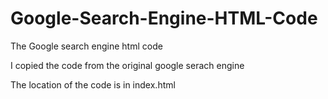 # Google-Search-Engine-HTML-Code
The Google search engine html code

I copied the code from the original google serach engine

The location of the code is in index.html



